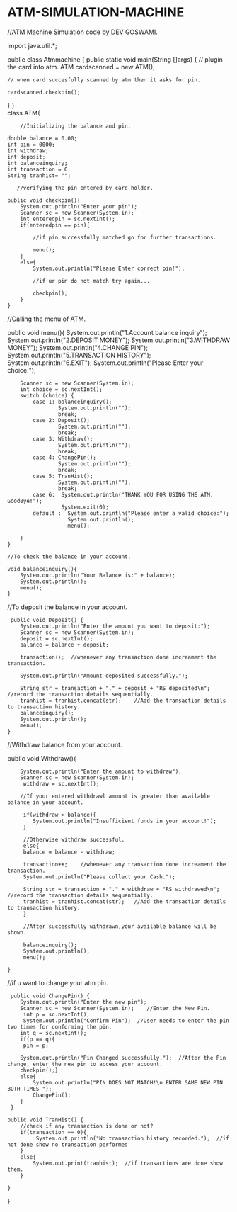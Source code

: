# ATM-SIMULATION-MACHINE
//ATM Machine Simulation code by DEV GOSWAMI.

import java.util.*;

public class Atmmachine {
    public static void main(String []args) {
        // plugin the card into atm.
    ATM cardscanned = new ATM();

    // when card succesfully scanned by atm then it asks for pin.

    cardscanned.checkpin();
    
}
}   
    class ATM{

        //Initializing the balance and pin.
    
    double balance = 0.00;
    int pin = 0000;
    int withdraw;
    int deposit;
    int balanceinquiry;
    int transaction = 0;
    String tranhist= "";
    
       //verifying the pin entered by card holder.

    public void checkpin(){
        System.out.println("Enter your pin");
        Scanner sc = new Scanner(System.in);
        int enteredpin = sc.nextInt();
        if(enteredpin == pin){

            //if pin successfully matched go for further transactions.

            menu();
        }
        else{
            System.out.println("Please Enter correct pin!");

            //if ur pin do not match try again...

            checkpin();
        }
    }
   
   //Calling the menu of ATM.

  public void menu(){
        System.out.println("1.Account balance inquiry");
        System.out.println("2.DEPOSIT MONEY");
        System.out.println("3.WITHDRAW MONEY");
        System.out.println("4.CHANGE PIN");
        System.out.println("5.TRANSACTION HISTORY");
        System.out.println("6.EXIT");
        System.out.println("Please Enter your choice:");

        Scanner sc = new Scanner(System.in);
        int choice = sc.nextInt(); 
        switch (choice) {
            case 1: balanceinquiry();
                    System.out.println("");  
                    break;
            case 2: Deposit();
                    System.out.println("");  
                    break;
            case 3: Withdraw();
                    System.out.println("");  
                    break;
            case 4: ChangePin();
                    System.out.println("");  
                    break;
            case 5: TranHist();
                    System.out.println("");  
                    break;
            case 6:  System.out.println("THANK YOU FOR USING THE ATM. GoodBye!");    
                     System.exit(0);
            default :  System.out.println("Please enter a valid choice:");  
                       System.out.println();
                       menu();
            
        }
    }
 
    //To check the balance in your account.

    void balanceinquiry(){
        System.out.println("Your Balance is:" + balance);
        System.out.println();
        menu();
    }

//To deposit the balance in your account.

     public void Deposit() {
        System.out.println("Enter the amount you want to deposit:");
        Scanner sc = new Scanner(System.in);
        deposit = sc.nextInt();
        balance = balance + deposit;

        transaction++;  //whenever any transaction done increament the transaction.

        System.out.println("Amount deposited successfully.");

        String str = transaction + "." + deposit + "RS deposited\n";  //record the transaction details sequentially.
        tranhist = tranhist.concat(str);    //Add the transaction details to transaction history.
        balanceinquiry();
        System.out.println();
        menu();
    }

//Withdraw balance from your account.

   public void Withdraw(){

        System.out.println("Enter the amount to withdraw");
        Scanner sc = new Scanner(System.in);
         withdraw = sc.nextInt();

        //If your entered withdrawl amount is greater than available balance in your account.

         if(withdraw > balance){
            System.out.println("Insufficient funds in your account!");  
         }

         //Otherwise withdraw successful.
         else{
         balance = balance - withdraw; 

         transaction++;    //whenever any transaction done increament the transaction.
         System.out.println("Please collect your Cash.");

         String str = transaction + "." + withdraw + "RS withdrawed\n";  //record the transaction details sequentially.
         tranhist = tranhist.concat(str);   //Add the transaction details to transaction history.
         }

         //After successfully withdrawn,your available balance will be shown.

         balanceinquiry();
         System.out.println();
         menu();

    }

//if u want to change your atm pin.

     public void ChangePin() {
        System.out.println("Enter the new pin");
        Scanner sc = new Scanner(System.in);    //Enter the New Pin.
         int p = sc.nextInt();
         System.out.println("Confirm Pin");  //User needs to enter the pin two times for conforming the pin.
        int q = sc.nextInt();
        if(p == q){
         pin = p;

        System.out.println("Pin Changed successfully.");  //After the Pin change, enter the new pin to access your account.
        checkpin();}
        else{
            System.out.println("PIN DOES NOT MATCH!\n ENTER SAME NEW PIN BOTH TIMES ");
            ChangePin();
        }
     }
     
    public void TranHist() {
        //check if any transaction is done or not?
        if(transaction == 0){
             System.out.println("No transaction history recorded.");  //if not done show no transaction performed
        }
        else{
            System.out.print(tranhist);  //if transactions are done show them.
        }
        
    }
}
